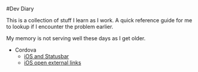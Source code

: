 #Dev Diary

This is a collection of stuff I learn as I work. A quick reference guide for me to lookup if I encounter the problem earlier. 

My memory is not serving well these days as I get older.


* Cordova
	* [iOS and Statusbar](cordova/statusbar.md)
	* [iOS open external links](cordova/external-links.md)